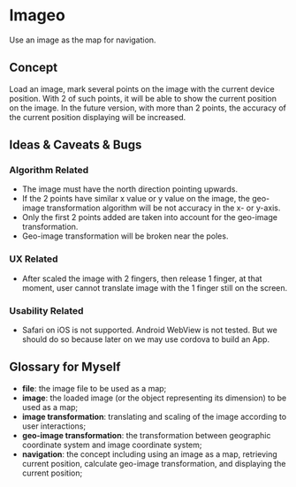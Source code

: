 # Imageo
Use an image as the map for navigation.

## Concept
Load an image, mark several points on the image with the current device position. With 2 of such points, it will be able to show the current position on the image. In the future version, with more than 2 points, the accuracy of the current position displaying will be increased.

## Ideas & Caveats & Bugs

### Algorithm Related
* The image must have the north direction pointing upwards.
* If the 2 points have similar x value or y value on the image, the geo-image transformation algorithm will be not accuracy in the x- or y-axis.
* Only the first 2 points added are taken into account for the geo-image transformation.
* Geo-image transformation will be broken near the poles.

### UX Related
* After scaled the image with 2 fingers, then release 1 finger, at that moment, user cannot translate image with the 1 finger still on the screen.

### Usability Related
* Safari on iOS is not supported. Android WebView is not tested. But we should do so because later on we may use cordova to build an App.

## Glossary for Myself
* __file__: the image file to be used as a map;
* __image__: the loaded image (or the object representing its dimension) to be used as a map;
* __image transformation__: translating and scaling of the image according to user interactions;
* __geo-image transformation__: the transformation between geographic coordinate system and image coordinate system;
* __navigation__: the concept including using an image as a map, retrieving current position, calculate geo-image transformation, and displaying the current position;
